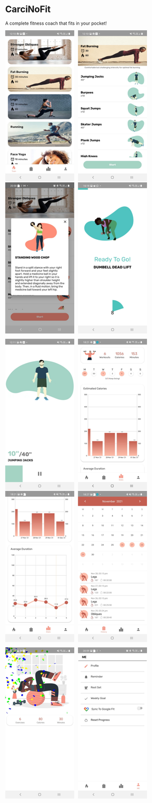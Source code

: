 # CarciNoFit
A complete fitness coach that fits in your pocket!



<img src="https://github.com/chhabrarhea/CarciNoFit/blob/ss/Screenshots/routines-list.jpeg" width="220" height="480">&nbsp;&nbsp;&nbsp;<img src="https://github.com/chhabrarhea/CarciNoFit/blob/ss/Screenshots/routine-list.jpeg" width="220" height="480">&nbsp;&nbsp;&nbsp;<img src="https://github.com/chhabrarhea/CarciNoFit/blob/ss/Screenshots/exercise-detail.jpeg" width="220" height="480">&nbsp;&nbsp;&nbsp;<img src="https://github.com/chhabrarhea/CarciNoFit/blob/ss/Screenshots/exercise.jpeg" width="220" height="480">

<img src="https://github.com/chhabrarhea/CarciNoFit/blob/ss/Screenshots/timer.jpeg" width="220" height="480">&nbsp;&nbsp;&nbsp;<img src="https://github.com/chhabrarhea/CarciNoFit/blob/ss/Screenshots/stats-1.jpeg" width="220" height="480">&nbsp;&nbsp;&nbsp;<img src="https://github.com/chhabrarhea/CarciNoFit/blob/ss/Screenshots/stats-2.jpeg" width="220" height="480">&nbsp;&nbsp;&nbsp;<img src="https://github.com/chhabrarhea/CarciNoFit/blob/ss/Screenshots/history.jpeg" width="220" height="480">

<img src="https://github.com/chhabrarhea/CarciNoFit/blob/ss/Screenshots/Routine-finished.jpeg" width="220" height="480">&nbsp;&nbsp;&nbsp;<img src="https://github.com/chhabrarhea/CarciNoFit/blob/ss/Screenshots/profile.jpeg" width="220" height="480">

